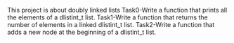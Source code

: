 This project is about doubly linked lists
Task0-Write a function that prints all the elements of a dlistint_t list.
Task1-Write a function that returns the number of elements in a linked dlistint_t list.
Task2-Write a function that adds a new node at the beginning of a dlistint_t list.
